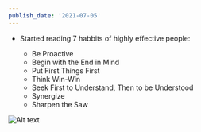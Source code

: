 ```yaml
---
publish_date: '2021-07-05'
---
```


- Started reading 7 habbits of highly effective people:

  - Be Proactive
  - Begin with the End in Mind
  - Put First Things First
  - Think Win-Win
  - Seek First to Understand, Then to be Understood
  - Synergize
  - Sharpen the Saw

![Alt text](https://flowathletics.com/wp-content/uploads/2016/02/hiaku-deck.jpg "a title")
